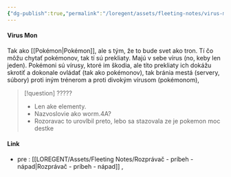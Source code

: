```yaml
---
{"dg-publish":true,"permalink":"/loregent/assets/fleeting-notes/virus-mon/","noteIcon":""}
---
```



#### Virus Mon
Tak ako [[Pokémon\|Pokémon]], ale s tým, že to bude svet ako tron. Tí čo môžu chytať pokémonov, tak tí sú prekliaty. Majú v sebe vírus (no, keby len jeden). Pokémoni sú vírusy, ktoré im škodia, ale títo prekliaty ich dokážu skrotiť a dokonale ovládať (tak ako pokémonov), tak bránia mestá (servery, súbory) proti iným trénerom a proti divokým vírusom (pokémonom), 

> [!question] ?????
>- Len ake elementy.
>- Nazvoslovie ako worm.4A?
>- Rozoravac to urovlbil preto, lebo sa stazovala ze je pokemon moc destke

#### Link
- pre : [[LOREGENT/Assets/Fleeting Notes/Rozprávač - príbeh - nápad\|Rozprávač - príbeh - nápad]] ,